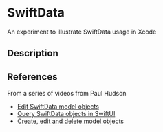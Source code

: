 # SwiftData
An experiment to illustrate SwiftData usage in Xcode

## Description

## References
From a series of videos from Paul Hudson
* [Edit SwiftData model objects](https://www.hackingwithswift.com/books/ios-swiftui/editing-swiftdata-model-objects)
* [Query SwiftData objects in SwiftUI](https://www.hackingwithswift.com/quick-start/swiftdata/querying-swiftdata-objects-in-swiftui)
* [Create, edit and delete model objects](https://www.hackingwithswift.com/quick-start/swiftdata/creating-editing-and-deleting-model-objects)